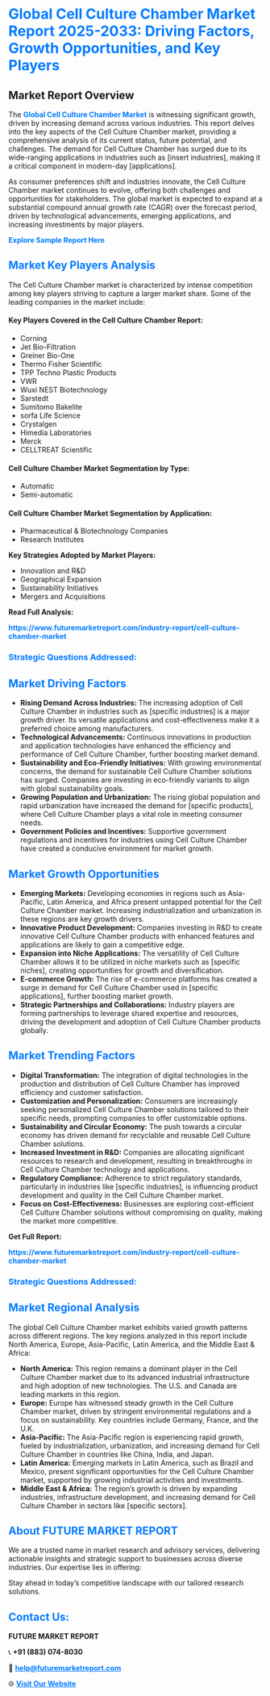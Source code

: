 <h1 style="color: #007BFF;">Global Cell Culture Chamber Market Report 2025-2033: Driving Factors, Growth Opportunities, and Key Players</h1>

<section id="overview">
<h2>Market Report Overview</h2>
<p>The <a href="https://www.futuremarketreport.com/industry-report/cell-culture-chamber-market" style="color: #007BFF; text-decoration: none;"><strong>Global Cell Culture Chamber Market</strong></a> is witnessing significant growth, driven by increasing demand across various industries. This report delves into the key aspects of the Cell Culture Chamber market, providing a comprehensive analysis of its current status, future potential, and challenges. The demand for Cell Culture Chamber has surged due to its wide-ranging applications in industries such as [insert industries], making it a critical component in modern-day [applications].</p>
<p>As consumer preferences shift and industries innovate, the Cell Culture Chamber market continues to evolve, offering both challenges and opportunities for stakeholders. The global market is expected to expand at a substantial compound annual growth rate (CAGR) over the forecast period, driven by technological advancements, emerging applications, and increasing investments by major players.</p>
</section>

<section id="overview">
<p><a href="https://www.futuremarketreport.com/request-sample/reportId=79538" style="color: #007BFF; text-decoration: none;"><strong>Explore Sample Report Here</strong></a></p>
</section>

<section id="key-players">
<h2 style="color: #007BFF;">Market Key Players Analysis</h2>
<p>The Cell Culture Chamber market is characterized by intense competition among key players striving to capture a larger market share. Some of the leading companies in the market include:</p>
<h4>Key Players Covered in the Cell Culture Chamber Report:</h4>
<ul><li>Corning</li><li>Jet Bio-Filtration</li><li>Greiner Bio-One</li><li>Thermo Fisher Scientific</li><li>TPP Techno Plastic Products</li><li>VWR</li><li>Wuxi NEST Biotechnology</li><li>Sarstedt</li><li>Sumitomo Bakelite</li><li>sorfa Life Science</li><li>Crystalgen</li><li>Himedia Laboratories</li><li>Merck</li><li>CELLTREAT Scientific</li></ul>
<h4>Cell Culture Chamber Market Segmentation by Type:</h4>
<ul><li>Automatic</li><li>Semi-automatic</li></ul>

<h4>Cell Culture Chamber Market Segmentation by Application:</h4>
<ul><li>Pharmaceutical &amp; Biotechnology Companies</li><li>Research Institutes</li></ul>
<p><strong>Key Strategies Adopted by Market Players:</strong></p>
<ul>
<li>Innovation and R&D</li>
<li>Geographical Expansion</li>
<li>Sustainability Initiatives</li>
<li>Mergers and Acquisitions</li>
</ul>
</section>

<section>
<p><strong>Read Full Analysis: </strong></p><a href="https://www.futuremarketreport.com/industry-report/cell-culture-chamber-market" style="color: #007BFF; text-decoration: none;"><strong>https://www.futuremarketreport.com/industry-report/cell-culture-chamber-market</strong></a>
<h3 style="color: #007BFF;">Strategic Questions Addressed:</h3>
</section>

<section id="driving-factors">
<h2 style="color: #007BFF;">Market Driving Factors</h2>
<ul>
<li><strong>Rising Demand Across Industries:</strong> The increasing adoption of Cell Culture Chamber in industries such as [specific industries] is a major growth driver. Its versatile applications and cost-effectiveness make it a preferred choice among manufacturers.</li>
<li><strong>Technological Advancements:</strong> Continuous innovations in production and application technologies have enhanced the efficiency and performance of Cell Culture Chamber, further boosting market demand.</li>
<li><strong>Sustainability and Eco-Friendly Initiatives:</strong> With growing environmental concerns, the demand for sustainable Cell Culture Chamber solutions has surged. Companies are investing in eco-friendly variants to align with global sustainability goals.</li>
<li><strong>Growing Population and Urbanization:</strong> The rising global population and rapid urbanization have increased the demand for [specific products], where Cell Culture Chamber plays a vital role in meeting consumer needs.</li>
<li><strong>Government Policies and Incentives:</strong> Supportive government regulations and incentives for industries using Cell Culture Chamber have created a conducive environment for market growth.</li>
</ul>
</section>

<section id="growth-opportunities">
<h2 style="color: #007BFF;">Market Growth Opportunities</h2>
<ul>
<li><strong>Emerging Markets:</strong> Developing economies in regions such as Asia-Pacific, Latin America, and Africa present untapped potential for the Cell Culture Chamber market. Increasing industrialization and urbanization in these regions are key growth drivers.</li>
<li><strong>Innovative Product Development:</strong> Companies investing in R&D to create innovative Cell Culture Chamber products with enhanced features and applications are likely to gain a competitive edge.</li>
<li><strong>Expansion into Niche Applications:</strong> The versatility of Cell Culture Chamber allows it to be utilized in niche markets such as [specific niches], creating opportunities for growth and diversification.</li>
<li><strong>E-commerce Growth:</strong> The rise of e-commerce platforms has created a surge in demand for Cell Culture Chamber used in [specific applications], further boosting market growth.</li>
<li><strong>Strategic Partnerships and Collaborations:</strong> Industry players are forming partnerships to leverage shared expertise and resources, driving the development and adoption of Cell Culture Chamber products globally.</li>
</ul>
</section>

<section id="trending-factors">
<h2 style="color: #007BFF;">Market Trending Factors</h2>
<ul>
<li><strong>Digital Transformation:</strong> The integration of digital technologies in the production and distribution of Cell Culture Chamber has improved efficiency and customer satisfaction.</li>
<li><strong>Customization and Personalization:</strong> Consumers are increasingly seeking personalized Cell Culture Chamber solutions tailored to their specific needs, prompting companies to offer customizable options.</li>
<li><strong>Sustainability and Circular Economy:</strong> The push towards a circular economy has driven demand for recyclable and reusable Cell Culture Chamber solutions.</li>
<li><strong>Increased Investment in R&D:</strong> Companies are allocating significant resources to research and development, resulting in breakthroughs in Cell Culture Chamber technology and applications.</li>
<li><strong>Regulatory Compliance:</strong> Adherence to strict regulatory standards, particularly in industries like [specific industries], is influencing product development and quality in the Cell Culture Chamber market.</li>
<li><strong>Focus on Cost-Effectiveness:</strong> Businesses are exploring cost-efficient Cell Culture Chamber solutions without compromising on quality, making the market more competitive.</li>
</ul>
</section>

<section>
<p><strong>Get Full Report: </strong></p><a href="https://www.futuremarketreport.com/industry-report/cell-culture-chamber-market" style="color: #007BFF; text-decoration: none;"><strong>https://www.futuremarketreport.com/industry-report/cell-culture-chamber-market</strong></a>
<h3 style="color: #007BFF;">Strategic Questions Addressed:</h3>
</section>


<section id="regional-analysis">
<h2 style="color: #007BFF;">Market Regional Analysis</h2>
<p>The global Cell Culture Chamber market exhibits varied growth patterns across different regions. The key regions analyzed in this report include North America, Europe, Asia-Pacific, Latin America, and the Middle East & Africa:</p>
<ul>
<li><strong>North America:</strong> This region remains a dominant player in the Cell Culture Chamber market due to its advanced industrial infrastructure and high adoption of new technologies. The U.S. and Canada are leading markets in this region.</li>
<li><strong>Europe:</strong> Europe has witnessed steady growth in the Cell Culture Chamber market, driven by stringent environmental regulations and a focus on sustainability. Key countries include Germany, France, and the U.K.</li>
<li><strong>Asia-Pacific:</strong> The Asia-Pacific region is experiencing rapid growth, fueled by industrialization, urbanization, and increasing demand for Cell Culture Chamber in countries like China, India, and Japan.</li>
<li><strong>Latin America:</strong> Emerging markets in Latin America, such as Brazil and Mexico, present significant opportunities for the Cell Culture Chamber market, supported by growing industrial activities and investments.</li>
<li><strong>Middle East & Africa:</strong> The region’s growth is driven by expanding industries, infrastructure development, and increasing demand for Cell Culture Chamber in sectors like [specific sectors].</li>
</ul>
</section>

<footer>
<h2 style="color: #007BFF;">About FUTURE MARKET REPORT</h2>
<p>We are a trusted name in market research and advisory services, delivering actionable insights and strategic support to businesses across diverse industries. Our expertise lies in offering:</p>

<p>Stay ahead in today’s competitive landscape with our tailored research solutions.</p>

<h2 style="color: #007BFF;">Contact Us:</h2>
<p><strong>FUTURE MARKET REPORT</strong></p>
<p>📞 <strong>+91 (883) 074-8030</strong></p>
<p>📧 <strong><a href="mailto:help@futuremarketreport.com" style="color: #007BFF;">help@futuremarketreport.com</a></strong></p>
<p>🌐 <strong><a href="https://www.futuremarketreport.com/" style="color: #007BFF;">Visit Our Website</a></strong></p>
</footer>